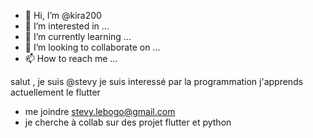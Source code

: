 - 👋 Hi, I’m @kira200
- 👀 I’m interested in ...
- 🌱 I’m currently learning ...
- 💞️ I’m looking to collaborate on ...
- 📫 How to reach me ...

<!---
kira200/kira200 is a ✨ special ✨ repository because its `README.md` (this file) appears on your GitHub profile.
You can click the Preview link to take a look at your changes.
--->
salut , je suis @stevy
je suis interessé par la programmation 
j'apprends actuellement le flutter
- me joindre stevy.lebogo@gmail.com
- je cherche à collab sur des projet flutter et python 
